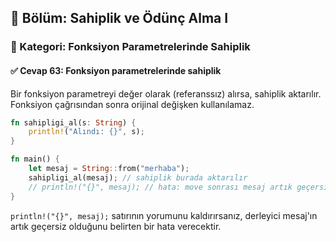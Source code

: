 ## 📘 Bölüm: Sahiplik ve Ödünç Alma I  
### 🔹 Kategori: Fonksiyon Parametrelerinde Sahiplik  
#### ✅ Cevap 63: Fonksiyon parametrelerinde sahiplik

Bir fonksiyon parametreyi değer olarak (referanssız) alırsa, sahiplik aktarılır. Fonksiyon çağrısından sonra orijinal değişken kullanılamaz.

```rust
fn sahipligi_al(s: String) {
    println!("Alındı: {}", s);
}

fn main() {
    let mesaj = String::from("merhaba");
    sahipligi_al(mesaj); // sahiplik burada aktarılır
    // println!("{}", mesaj); // hata: move sonrası mesaj artık geçersiz
}
```

`println!("{}", mesaj);` satırının yorumunu kaldırırsanız, derleyici mesaj'ın artık geçersiz olduğunu belirten bir hata verecektir.

